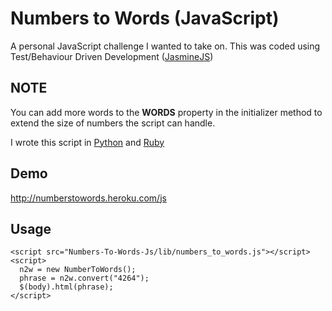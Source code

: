 # Numbers to Words (JavaScript)

A personal JavaScript challenge I wanted to take on. This was coded using Test/Behaviour Driven Development ([JasmineJS](https://github.com/pivotal/jasmine))

## NOTE
You can add more words to the **WORDS** property in the initializer method to extend the size of numbers the script can handle.

I wrote this script in [Python](https://github.com/muhanad40/Numbers-To-Words-Python) and [Ruby](https://github.com/muhanad40/Numbers-To-Words-Ruby)

## Demo
http://numberstowords.heroku.com/js

## Usage
```
<script src="Numbers-To-Words-Js/lib/numbers_to_words.js"></script>
<script>
  n2w = new NumberToWords();
  phrase = n2w.convert("4264");
  $(body).html(phrase);
</script>
```
